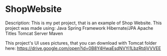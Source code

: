 # ShopWebsite

Description: This is my pet project, that is an example of Shop Website.
This project was made using:
Java
Spring Framework
Hibernate/JPA
Apache Titles
Tomcat Server
Maven

This project's UI uses pictures, that you can download with Tomcat folder here: 
https://drive.google.com/open?id=0B8Y4HwaEsdNVYi1LbzRtdjVVVEE
